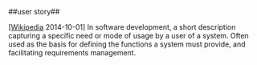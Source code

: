 ##user story##

\[[Wikipedia](http://en.wikipedia.org/wiki/User_story) 2014-10-01\] In software development, a short description capturing a specific need or mode of usage by a user of a system. Often used as the basis for defining the functions a system must provide, and facilitating requirements management.
